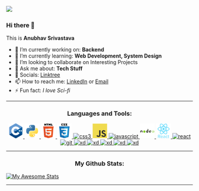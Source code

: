 ![](https://komarev.com/ghpvc/?username=AnubhavSrivastavaGithub)

<!-- This Section has the Basic About Information -->

### Hi there 👋

This is **Anubhav Srivastava**

- 🔭 I’m currently working on: **Backend**
- 🌱 I’m currently learning: **Web Development, System Design**
- 👯 I’m looking to collaborate on Interesting Projects
- 💬 Ask me about: **Tech Stuff**
- 📖 Socials: <a href="[https://thecodecaveofficial.hashnode.dev/](https://linktr.ee/anubhavsrivastava)">Linktree</a>
- 📫 How to reach me: <a href="https://www.linkedin.com/in/anubhav-srivastava-257681158/">LinkedIn</a> or <a href="mailto:anubhavsrivastava181@gmail.com">Email</a>
- ⚡ Fun fact: *I love Sci-fi*

***
<!-- This section has The Languages and Tools-->

<h3 align="center">Languages and Tools:</h3>
<p align="center">
<!-- C++-->
<a href="https://www.w3schools.com/cpp/" target="_blank"> <img src="https://github.com/devicons/devicon/blob/master/icons/cplusplus/cplusplus-original.svg" alt="cplusplus" width="40" height="40"/> </a>
<!-- Python-->
<a href="https://www.python.org" target="_blank"> <img src="https://github.com/devicons/devicon/blob/master/icons/python/python-original.svg" alt="python" width="40" height="40"/> </a> 
<!-- HTML-->
<a href="https://www.w3.org/html/" target="_blank"> <img src="https://github.com/devicons/devicon/blob/master/icons/html5/html5-original-wordmark.svg" alt="html5" width="40" height="40"/> </a> 
<!-- CSS-->
<a href="https://www.w3schools.com/css/" target="_blank"> <img src="https://github.com/devicons/devicon/blob/master/icons/css3/css3-original-wordmark.svg" alt="css3" width="40" height="40"/> </a>
  <!-- BOOTSTRAP-->
<a href="https://getbootstrap.com/" target="_blank"> <img src="https://upload.wikimedia.org/wikipedia/commons/b/b2/Bootstrap_logo.svg" alt="css3" width="40" height="40"/> </a>
<!-- JS-->
<a href="https://developer.mozilla.org/en-US/docs/Web/JavaScript" target="_blank"> <img src="https://github.com/devicons/devicon/blob/master/icons/javascript/javascript-original.svg" alt="javascript" width="40" height="40"/> </a>
  <!-- JQuery-->
<a href="https://jquery.com/" target="_blank"> <img src="https://openjsf.org/wp-content/uploads/sites/84/2019/10/jquery-logo-vertical_large_square.png" alt="javascript" width="40" height="40"/> </a> 
<!-- NODEJS-->
<a href="https://nodejs.org" target="_blank"> <img src="https://github.com/devicons/devicon/blob/master/icons/nodejs/nodejs-original-wordmark.svg" alt="nodejs" width="40" height="40"/> </a>
<!-- REACTJS-->
<a href="https://reactjs.org/" target="_blank"> <img src="https://github.com/devicons/devicon/blob/master/icons/react/react-original-wordmark.svg" alt="react" width="40" height="40"/> </a>
  <!-- NPM-->
<a href="https://www.npmjs.com/" target="_blank"> <img src="https://upload.wikimedia.org/wikipedia/commons/d/db/Npm-logo.svg" alt="react" width="40" height="40"/> </a> 
<!-- GIT-->
<a href="https://git-scm.com/" target="_blank"> <img src="https://www.vectorlogo.zone/logos/git-scm/git-scm-icon.svg" alt="git" width="40" height="40"/> </a> 
<!-- VSCODE-->
<a href="https://code.visualstudio.com/" target="_blank"> <img src="https://res.cloudinary.com/canonical/image/fetch/f_auto,q_auto,fl_sanitize,w_60,h_60/https://dashboard.snapcraft.io/site_media/appmedia/2019/05/code_ozwVHSV.png" alt="xd" width="40" height="40"/> </a> 
<!-- VIM-->
<a href="https://www.vim.org/" target="_blank"> <img src="https://upload.wikimedia.org/wikipedia/commons/thumb/9/9f/Vimlogo.svg/800px-Vimlogo.svg.png" alt="xd" width="40" height="40"/> </a>
  <!-- ATOM-->
<a href="https://atom.io/" target="_blank"> <img src="https://upload.wikimedia.org/wikipedia/commons/8/80/Atom_editor_logo.svg" alt="xd" width="40" height="40"/> </a>
<!-- BASH-->
<a href="https://www.gnu.org/software/bash/" target="_blank"> <img src="https://upload.wikimedia.org/wikipedia/commons/thumb/4/4b/Bash_Logo_Colored.svg/512px-Bash_Logo_Colored.svg.png" alt="xd" width="40" height="40"/> </a>
<!-- UBUNTU-->
<a href="https://ubuntu.com/" target="_blank"> <img src="https://upload.wikimedia.org/wikipedia/commons/thumb/a/ab/Logo-ubuntu_cof-orange-hex.svg/285px-Logo-ubuntu_cof-orange-hex.svg.png" alt="xd" width="40" height="40"/> </a> </p>

***
<!-- This Section has the github Stats and language Cards-->
<h3 align="center">My Github Stats:</h3>

[![My Awesome Stats](https://awesome-github-stats.azurewebsites.net/user-stats/AnubhavSrivastavaGithub?cardType=octocat&theme=github-dark&preferLogin=false)](https://git.io/awesome-stats-card)
  

***
